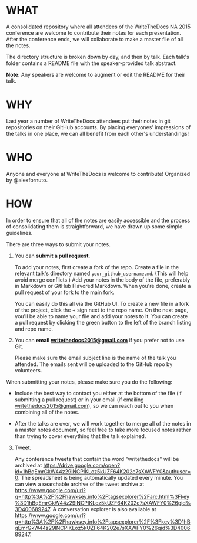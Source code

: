 # WHAT

A consolidated repository where all attendees of the WriteTheDocs NA 2015 conference are welcome to contribute their notes for each presentation. After the conference ends, we will collaborate to make a master file of all the notes.

The directory structure is broken down by day, and then by talk. Each talk's folder contains a README file with the speaker-provided talk abstract.

**Note**: Any speakers are welcome to augment or edit the README for their talk.

# WHY

Last year a number of WriteTheDocs attendees put their notes in git repositories on their GitHub accounts. By placing everyones' impressions of the talks in one place, we can all benefit from each other's understandings!

# WHO

Anyone and everyone at WriteTheDocs is welcome to contribute! Organized by @alexfornuto.

# HOW

In order to ensure that all of the notes are easily accessible and the process of consolidating them is straightforward, we have drawn up some simple guidelines.

There are three ways to submit your notes.

1. You can **submit a pull request**. 

    To add your notes, first create a fork of the repo. Create a file in the relevant talk's directory named `your_github_username.md`. (This will help avoid merge conflicts.) Add your notes in the body of the file, preferably in Markdown or GitHub Flavored Markdown. When you're done, create a pull request of your fork to the main fork.

    You can easily do this all via the GitHub UI. To create a new file in a fork of the project, click the + sign next to the repo name. On the next page, you'll be able to name your file and add your notes to it. You can create a pull request by clicking the green button to the left of the branch listing and repo name.

2. You can **email writethedocs2015@gmail.com** if you prefer not to use Git.

    Please make sure the email subject line is the name of the talk you attended. The emails sent will be uploaded to the GitHub repo by volunteers.

When submitting your notes, please make sure you do the following:

* Include the best way to contact you either at the bottom of the file (if submitting a pull request) or in your email (if emailing writethedocs2015@gmail.com), so we can reach out to you when combining all of the notes.

* After the talks are over, we will work together to merge all of the notes in a master notes document, so feel free to take more focused notes rather than trying to cover everything that the talk explained.

3. Tweet.

    Any conference tweets that contain the word "writethedocs" will be archived at https://drive.google.com/open?id=1hBqEmrGkW44z29lNCPIKLoz5kUZF64K202e7sXAWFY0&authuser=0. The spreadsheet is being automatically updated every minute. You can view a searchable archive of the tweet archive at https://www.google.com/url?q=http%3A%2F%2Fhawksey.info%2Ftagsexplorer%2Farc.html%3Fkey%3D1hBqEmrGkW44z29lNCPIKLoz5kUZF64K202e7sXAWFY0%26gid%3D400689247. A conversation explorer is also available at https://www.google.com/url?q=http%3A%2F%2Fhawksey.info%2Ftagsexplorer%2F%3Fkey%3D1hBqEmrGkW44z29lNCPIKLoz5kUZF64K202e7sXAWFY0%26gid%3D400689247.
